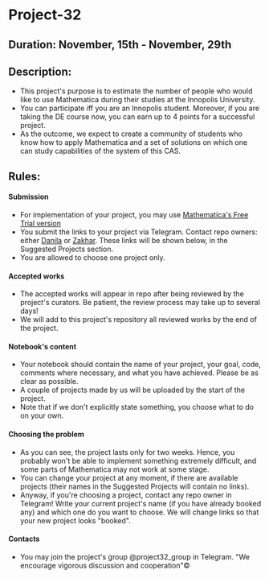 # Project-32
## Duration: November, 15th - November, 29th 
## Description:
- This project's purpose is to estimate the number of people who would like to use Mathematica during their studies at the Innopolis University.
- You can participate iff you are an Innopolis student. Moreover, if you are taking the DE course now, you can earn up to 4 points for a successful project.
- As the outcome, we expect to create a community of students who know how to apply Mathematica and a set of solutions on which one can study capabilities of the system of this CAS.
## Rules:
#### Submission 
- For implementation of your project, you may use [Mathematica's Free Trial version](https://www.wolfram.com/mathematica/trial/)
- You submit the links to your project via Telegram. Contact repo owners: either [Danila](https://t.me/daniladanko) or [Zakhar](https://t.me/ZYagudin). These links will be shown below, in the Suggested Projects section.
- You are allowed to choose one project only.
#### Accepted works
- The accepted works will appear in repo after being reviewed by the project's curators. Be patient, the review process may take up to several days!
- We will add to this project's repository all reviewed works by the end of the project.
#### Notebook's content
- Your notebook should contain the name of your project, your goal, code, comments where necessary, and what you have achieved. Please be as clear as possible. 
- A couple of projects made by us will be uploaded by the start of the project.
- Note that if we don't explicitly state something, you choose what to do on your own.
#### Choosing the problem
- As you can see, the project lasts only for two weeks. Hence, you probably won't be able to implement something extremely difficult, and some parts of Mathematica may not work at some stage.
- You can change your project at any moment, if there are available projects (their names in the Suggested Projects will contain no links). 
- Anyway, if you're choosing a project, contact any repo owner in Telegram! Write your current project's name (if you have already booked any) and which one do you want to choose. We will change links so that your new project looks "booked".
#### Contacts
- You may join the project's group @project32_group in Telegram. "We encourage vigorous discussion and cooperation"©
